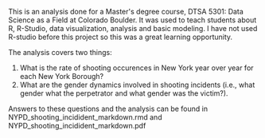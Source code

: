 This is an analysis done for a Master's degree course, DTSA 5301: Data Science as a Field at Colorado Boulder. 
It was used to teach students about R, R-Studio, data visualization, analysis and basic modeling. 
I have not used R-studio before this project so this was a great learning opportunity. 

The analysis covers two things:
1. What is the rate of shooting occurences in New York year over year for each New York Borough?
2. What are the gender dynamics involved in shooting incidents (i.e., what gender what the perpetrator and what gender was the victim?).

Answers to these questions and the analysis can be found in NYPD_shooting_incidident_markdown.rmd and NYPD_shooting_incidident_markdown.pdf
